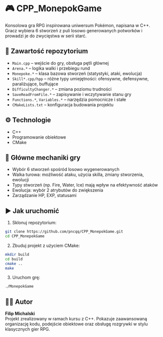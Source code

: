# 🎮 CPP_MonepokGame

Konsolowa gra RPG inspirowana uniwersum Pokémon, napisana w C++. Gracz wybiera 6 stworzeń z puli losowo generowanych potworków i prowadzi je do zwycięstwa w serii starć.

## 📂 Zawartość repozytorium

- `Main.cpp` – wejście do gry, obsługa pętli głównej
- `Arena.*` – logika walki i przebiegu rund
- `Monepoke.*` – klasa bazowa stworzeń (statystyki, ataki, ewolucja)
- `Skill*.cpp/hpp` – różne typy umiejętności: ofensywne, defensywne, paraliżujące, buffujące
- `DifficultyChanger.*` – zmiana poziomu trudności
- `SaveReadFromFile.*` – zapisywanie i wczytywanie stanu gry
- `Functions.*`, `Variables.*` – narzędzia pomocnicze i stałe
- `CMakeLists.txt` – konfiguracja budowania projektu

## ⚙️ Technologie

- C++
- Programowanie obiektowe
- CMake

## 🌟 Główne mechaniki gry

- Wybór 6 stworzeń spośród losowo wygenerowanych
- Walka turowa: możliwość ataku, użycia skilla, zmiany stworzenia, ewolucji
- Typy stworzeń (np. Fire, Water, Ice) mają wpływ na efektywność ataków
- Ewolucja: wybór 2 atrybutów do zwiększenia
- Zarządzanie HP, EXP, statusami

## ▶️ Jak uruchomić

1. Sklonuj repozytorium:
```bash
git clone https://github.com/pncqq/CPP_MonepokGame.git
cd CPP_MonepokGame
```

2. Zbuduj projekt z użyciem CMake:
```bash
mkdir build
cd build
cmake ..
make
```

3. Uruchom grę:
```bash
./MonepokGame
```

## 👨‍💼 Autor
**Filip Michalski**  
Projekt zrealizowany w ramach kursu z C++. Pokazuje zaawansowaną organizację kodu, podejście obiektowe oraz obsługę rozgrywki w stylu klasycznych gier RPG.
